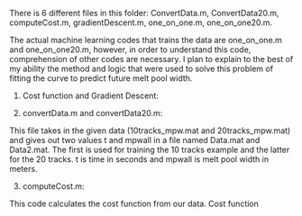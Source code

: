 There is 6 different files in this folder: ConvertData.m, ConvertData20.m, computeCost.m, gradientDescent.m, one_on_one.m, one_on_one20.m.

The actual machine learning codes that trains the data are one_on_one.m and one_on_one20.m, however, in order to understand this code, comprehension of other codes are necessary.
I plan to explain to the best of my ability the method and logic that were used to solve this problem of fitting the curve to predict future melt pool width.

1. Cost function and Gradient Descent:




2. convertData.m and convertData20.m: 

This file takes in the given data (10tracks_mpw.mat and 20tracks_mpw.mat) and gives out two values t and mpwall in a file named Data.mat and Data2.mat.
The first is used for training the 10 tracks example and the latter for the 20 tracks. t is time in seconds and mpwall is melt pool width in meters.

3. computeCost.m:

This code calculates the cost function from our data. Cost function 
